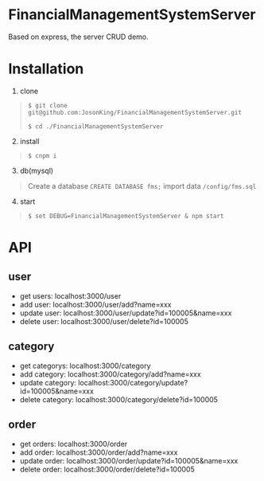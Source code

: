# FinancialManagementSystemServer

Based on express, the server CRUD demo.

# Installation
1. clone
> `$ git clone git@github.com:JosonKing/FinancialManagementSystemServer.git`
>
> `$ cd ./FinancialManagementSystemServer`

2. install
> `$ cnpm i`

3. db(mysql)
> Create a database
> `CREATE DATABASE fms;`
> import data
> `/config/fms.sql`

4. start
> `$ set DEBUG=FinancialManagementSystemServer & npm start`

# API
## user
- get users: localhost:3000/user
- add user: localhost:3000/user/add?name=xxx
- update user: localhost:3000/user/update?id=100005&name=xxx
- delete user: localhost:3000/user/delete?id=100005

## category
- get categorys: localhost:3000/category
- add category: localhost:3000/category/add?name=xxx
- update category: localhost:3000/category/update?id=100005&name=xxx
- delete category: localhost:3000/category/delete?id=100005

## order
- get orders: localhost:3000/order
- add order: localhost:3000/order/add?name=xxx
- update order: localhost:3000/order/update?id=100005&name=xxx
- delete order: localhost:3000/order/delete?id=100005
